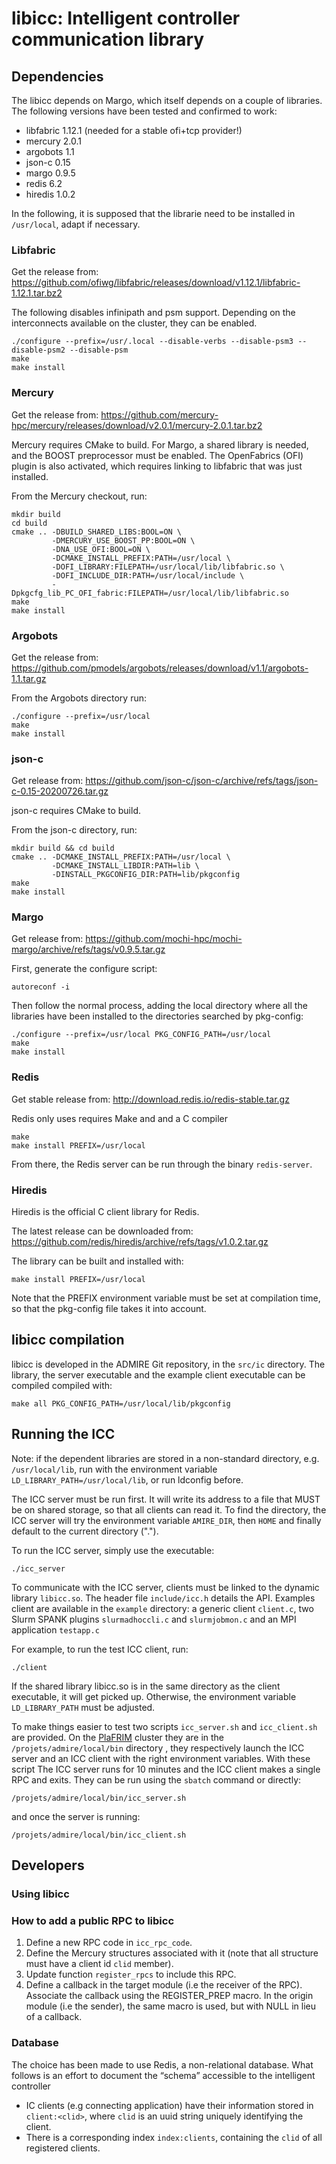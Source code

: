 # libicc: Intelligent controller communication library

## Dependencies

The libicc depends on Margo, which itself depends on a couple of
libraries. The following versions have been tested and confirmed to
work:
- libfabric 1.12.1 (needed for a stable ofi+tcp provider!)
- mercury   2.0.1
- argobots  1.1
- json-c    0.15
- margo     0.9.5
- redis     6.2
- hiredis   1.0.2

In the following, it is supposed that the librarie need to be
installed in `/usr/local`, adapt if necessary.

### Libfabric
Get the release from:
https://github.com/ofiwg/libfabric/releases/download/v1.12.1/libfabric-1.12.1.tar.bz2

The following disables infinipath and psm support. Depending on the
interconnects available on the cluster, they can be enabled.

```
./configure --prefix=/usr/.local --disable-verbs --disable-psm3 --disable-psm2 --disable-psm
make
make install
```

### Mercury

Get the release from:
https://github.com/mercury-hpc/mercury/releases/download/v2.0.1/mercury-2.0.1.tar.bz2

Mercury requires CMake to build. For Margo, a shared library is
needed, and the BOOST preprocessor must be enabled. The OpenFabrics
(OFI) plugin is also activated, which requires linking to libfabric
that was just installed.

From the Mercury checkout, run:

```
mkdir build
cd build
cmake .. -DBUILD_SHARED_LIBS:BOOL=ON \
         -DMERCURY_USE_BOOST_PP:BOOL=ON \
         -DNA_USE_OFI:BOOL=ON \
         -DCMAKE_INSTALL_PREFIX:PATH=/usr/local \
         -DOFI_LIBRARY:FILEPATH=/usr/local/lib/libfabric.so \
         -DOFI_INCLUDE_DIR:PATH=/usr/local/include \
         -Dpkgcfg_lib_PC_OFI_fabric:FILEPATH=/usr/local/lib/libfabric.so
make
make install
```

### Argobots
Get the release from:
https://github.com/pmodels/argobots/releases/download/v1.1/argobots-1.1.tar.gz

From the Argobots directory run:

```
./configure --prefix=/usr/local
make
make install
```

### json-c
Get release from:
https://github.com/json-c/json-c/archive/refs/tags/json-c-0.15-20200726.tar.gz

json-c requires CMake to build.

From the json-c directory, run:

```
mkdir build && cd build
cmake .. -DCMAKE_INSTALL_PREFIX:PATH=/usr/local \
         -DCMAKE_INSTALL_LIBDIR:PATH=lib \
         -DINSTALL_PKGCONFIG_DIR:PATH=lib/pkgconfig
make
make install
```

### Margo

Get release from:
https://github.com/mochi-hpc/mochi-margo/archive/refs/tags/v0.9.5.tar.gz

First, generate the configure script:

```
autoreconf -i
```

Then follow the normal process, adding the local directory where all
the libraries have been installed to the directories searched by
pkg-config:

```
./configure --prefix=/usr/local PKG_CONFIG_PATH=/usr/local
make
make install
```

### Redis

Get stable release from:
http://download.redis.io/redis-stable.tar.gz

Redis only uses requires Make and and a C compiler

```
make
make install PREFIX=/usr/local
```

From there, the Redis server can be run through the binary
`redis-server`.

### Hiredis
Hiredis is the official C client library for Redis.

The latest release can be downloaded from:
https://github.com/redis/hiredis/archive/refs/tags/v1.0.2.tar.gz

The library can be built and installed with:
```
make install PREFIX=/usr/local
```

Note that the PREFIX environment variable must be set at compilation
time, so that the pkg-config file takes it into account.


## libicc compilation

libicc is developed in the ADMIRE Git repository, in the `src/ic`
directory. The library, the server executable and the example client
executable can be compiled compiled with:

```
make all PKG_CONFIG_PATH=/usr/local/lib/pkgconfig
```


## Running the ICC

Note: if the dependent libraries are stored in a non-standard
directory, e.g. `/usr/local/lib`, run with the environment variable
`LD_LIBRARY_PATH=/usr/local/lib`, or run ldconfig before.

The ICC server must be run first. It will write its address to a file
that MUST be on shared storage, so that all clients can read it. To
find the directory, the ICC server will try the environment variable
`AMIRE_DIR`, then `HOME` and finally default to the current directory (".").

To run the ICC server, simply use the executable:

```
./icc_server
```

To communicate with the ICC server, clients must be linked to the
dynamic library `libicc.so`. The header file `include/icc.h` details
the API. Examples client are available in the `example` directory: a
generic client `client.c`, two Slurm SPANK plugins `slurmadhoccli.c` and
`slurmjobmon.c` and an MPI application `testapp.c`

For example, to run the test ICC client, run:
```
./client
```

If the shared library libicc.so is in the same directory as the client
executable, it will get picked up. Otherwise, the environment variable
`LD_LIBRARY_PATH` must be adjusted.


To make things easier to test two scripts `icc_server.sh` and
`icc_client.sh` are provided. On the
[PlaFRIM](https://www.plafrim.fr/) cluster they are in the
`/projets/admire/local/bin` directory , they respectively launch the
ICC server and an ICC client with the right environment
variables. With these script The ICC server runs for 10 minutes and
the ICC client makes a single RPC and exits. They can be run using the
`sbatch` command or directly:

```
/projets/admire/local/bin/icc_server.sh
```

and once the server is running:

```
/projets/admire/local/bin/icc_client.sh
```


## Developers
### Using libicc
### How to add a public RPC to libicc
1. Define a new RPC code in `icc_rpc_code`.
2. Define the Mercury structures associated with it (note that
   all structure must have a client id `clid` member).
3. Update function `register_rpcs` to include this RPC.
4. Define a callback in the target module (i.e the receiver of the
   RPC). Associate the callback using the REGISTER_PREP macro. In the
   origin module (i.e the sender), the same macro is used, but with
   NULL in lieu of a callback.

### Database
The choice has been made to use Redis, a non-relational database. What
follows is an effort to document the “schema” accessible to the intelligent controller

- IC clients (e.g connecting application) have their information
  stored in `client:<clid>`, where `clid` is an uuid string uniquely
  identifying the client.
- There is a corresponding index `index:clients`, containing the
  `clid` of all registered clients.

